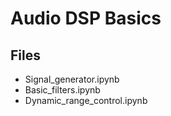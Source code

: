 # Audio DSP Basics 

## Files
- Signal_generator.ipynb
- Basic_filters.ipynb
- Dynamic_range_control.ipynb